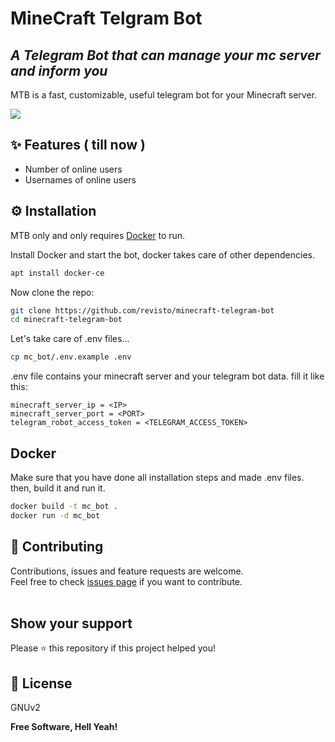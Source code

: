 # MineCraft Telgram Bot
## _A Telegram Bot that can manage your mc server and inform you_

MTB is a fast, customizable, useful telegram bot for your Minecraft server.

![](https://revisto.ir/static/projects-cover/minecraft-telegram-bot.jpg)

## ✨ Features ( till now )

- Number of online users
- Usernames of online users

## ⚙️ Installation

MTB only and only requires [Docker](https://www.docker.com/) to run.

Install Docker and start the bot, docker takes care of other dependencies.

```sh
apt install docker-ce
```

Now clone the repo:
```sh
git clone https://github.com/revisto/minecraft-telegram-bot
cd minecraft-telegram-bot
```

Let's take care of .env files...

```sh
cp mc_bot/.env.example .env
```
.env file contains your minecraft server and your telegram bot data. fill it like this:
```
minecraft_server_ip = <IP>
minecraft_server_port = <PORT>
telegram_robot_access_token = <TELEGRAM_ACCESS_TOKEN>
```

## Docker

Make sure that you have done all installation steps and made .env files.
then, build it and run it.
```sh
docker build -t mc_bot .
docker run -d mc_bot
```

## 🤝 Contributing

Contributions, issues and feature requests are welcome.<br />
Feel free to check [issues page](https://github.com/revisto/minecraft-telegram-bot/issues) if you want to contribute.<br /><br />


## Show your support

Please ⭐️ this repository if this project helped you!


## 📝 License

GNUv2

**Free Software, Hell Yeah!**
